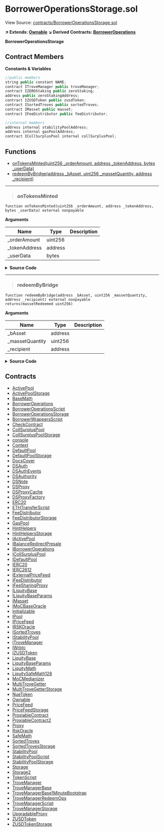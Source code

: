 # BorrowerOperationsStorage.sol

View Source: [contracts/BorrowerOperationsStorage.sol](../contracts/BorrowerOperationsStorage.sol)

**↗ Extends: [Ownable](Ownable.md)**
**↘ Derived Contracts: [BorrowerOperations](BorrowerOperations.md)**

**BorrowerOperationsStorage**

## Contract Members
**Constants & Variables**

```js
//public members
string public constant NAME;
contract ITroveManager public troveManager;
contract IZEROStaking public zeroStaking;
address public zeroStakingAddress;
contract IZUSDToken public zusdToken;
contract ISortedTroves public sortedTroves;
contract IMasset public masset;
contract IFeeDistributor public feeDistributor;

//internal members
address internal stabilityPoolAddress;
address internal gasPoolAddress;
contract ICollSurplusPool internal collSurplusPool;

```

## Functions

- [onTokensMinted(uint256 _orderAmount, address _tokenAddress, bytes _userData)](#ontokensminted)
- [redeemByBridge(address _bAsset, uint256 _massetQuantity, address _recipient)](#redeembybridge)

---    

> ### onTokensMinted

```solidity
function onTokensMinted(uint256 _orderAmount, address _tokenAddress, bytes _userData) external nonpayable
```

**Arguments**

| Name        | Type           | Description  |
| ------------- |------------- | -----|
| _orderAmount | uint256 |  | 
| _tokenAddress | address |  | 
| _userData | bytes |  | 

<details>
	<summary><strong>Source Code</strong></summary>

```javascript
function onTokensMinted(
        uint256 _orderAmount,
        address _tokenAddress,
        bytes calldata _userData
    ) external;
```
</details>

---    

> ### redeemByBridge

```solidity
function redeemByBridge(address _bAsset, uint256 _massetQuantity, address _recipient) external nonpayable
returns(massetRedeemed uint256)
```

**Arguments**

| Name        | Type           | Description  |
| ------------- |------------- | -----|
| _bAsset | address |  | 
| _massetQuantity | uint256 |  | 
| _recipient | address |  | 

<details>
	<summary><strong>Source Code</strong></summary>

```javascript
function redeemByBridge(
        address _bAsset,
        uint256 _massetQuantity,
        address _recipient
    ) external returns (uint256 massetRedeemed);
```
</details>

## Contracts

* [ActivePool](ActivePool.md)
* [ActivePoolStorage](ActivePoolStorage.md)
* [BaseMath](BaseMath.md)
* [BorrowerOperations](BorrowerOperations.md)
* [BorrowerOperationsScript](BorrowerOperationsScript.md)
* [BorrowerOperationsStorage](BorrowerOperationsStorage.md)
* [BorrowerWrappersScript](BorrowerWrappersScript.md)
* [CheckContract](CheckContract.md)
* [CollSurplusPool](CollSurplusPool.md)
* [CollSurplusPoolStorage](CollSurplusPoolStorage.md)
* [console](console.md)
* [Context](Context.md)
* [DefaultPool](DefaultPool.md)
* [DefaultPoolStorage](DefaultPoolStorage.md)
* [DocsCover](DocsCover.md)
* [DSAuth](DSAuth.md)
* [DSAuthEvents](DSAuthEvents.md)
* [DSAuthority](DSAuthority.md)
* [DSNote](DSNote.md)
* [DSProxy](DSProxy.md)
* [DSProxyCache](DSProxyCache.md)
* [DSProxyFactory](DSProxyFactory.md)
* [ERC20](ERC20.md)
* [ETHTransferScript](ETHTransferScript.md)
* [FeeDistributor](FeeDistributor.md)
* [FeeDistributorStorage](FeeDistributorStorage.md)
* [GasPool](GasPool.md)
* [HintHelpers](HintHelpers.md)
* [HintHelpersStorage](HintHelpersStorage.md)
* [IActivePool](IActivePool.md)
* [IBalanceRedirectPresale](IBalanceRedirectPresale.md)
* [IBorrowerOperations](IBorrowerOperations.md)
* [ICollSurplusPool](ICollSurplusPool.md)
* [IDefaultPool](IDefaultPool.md)
* [IERC20](IERC20.md)
* [IERC2612](IERC2612.md)
* [IExternalPriceFeed](IExternalPriceFeed.md)
* [IFeeDistributor](IFeeDistributor.md)
* [IFeeSharingProxy](IFeeSharingProxy.md)
* [ILiquityBase](ILiquityBase.md)
* [ILiquityBaseParams](ILiquityBaseParams.md)
* [IMasset](IMasset.md)
* [IMoCBaseOracle](IMoCBaseOracle.md)
* [Initializable](Initializable.md)
* [IPool](IPool.md)
* [IPriceFeed](IPriceFeed.md)
* [IRSKOracle](IRSKOracle.md)
* [ISortedTroves](ISortedTroves.md)
* [IStabilityPool](IStabilityPool.md)
* [ITroveManager](ITroveManager.md)
* [IWrbtc](IWrbtc.md)
* [IZUSDToken](IZUSDToken.md)
* [LiquityBase](LiquityBase.md)
* [LiquityBaseParams](LiquityBaseParams.md)
* [LiquityMath](LiquityMath.md)
* [LiquitySafeMath128](LiquitySafeMath128.md)
* [MoCMedianizer](MoCMedianizer.md)
* [MultiTroveGetter](MultiTroveGetter.md)
* [MultiTroveGetterStorage](MultiTroveGetterStorage.md)
* [NueToken](NueToken.md)
* [Ownable](Ownable.md)
* [PriceFeed](PriceFeed.md)
* [PriceFeedStorage](PriceFeedStorage.md)
* [ProxiableContract](ProxiableContract.md)
* [ProxiableContract2](ProxiableContract2.md)
* [Proxy](Proxy.md)
* [RskOracle](RskOracle.md)
* [SafeMath](SafeMath.md)
* [SortedTroves](SortedTroves.md)
* [SortedTrovesStorage](SortedTrovesStorage.md)
* [StabilityPool](StabilityPool.md)
* [StabilityPoolScript](StabilityPoolScript.md)
* [StabilityPoolStorage](StabilityPoolStorage.md)
* [Storage](Storage.md)
* [Storage2](Storage2.md)
* [TokenScript](TokenScript.md)
* [TroveManager](TroveManager.md)
* [TroveManagerBase](TroveManagerBase.md)
* [TroveManagerBase1MinuteBootstrap](TroveManagerBase1MinuteBootstrap.md)
* [TroveManagerRedeemOps](TroveManagerRedeemOps.md)
* [TroveManagerScript](TroveManagerScript.md)
* [TroveManagerStorage](TroveManagerStorage.md)
* [UpgradableProxy](UpgradableProxy.md)
* [ZUSDToken](ZUSDToken.md)
* [ZUSDTokenStorage](ZUSDTokenStorage.md)
